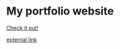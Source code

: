 # My portfolio website

[Check it out!](https://milan44-website.netlify.app/)

<a href="http://..." target="_blank">external link</a>
